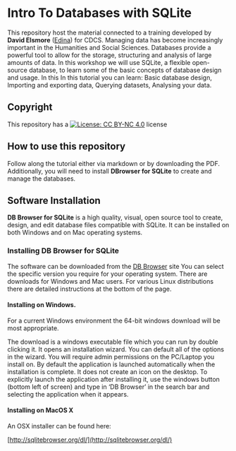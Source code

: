 # Intro To Databases with SQLite

This repository host the material connected to a training developed by **David Elsmore** ([Edina](https://edina.ac.uk/)) for CDCS. 
Managing data has become increasingly important in the Humanities and Social Sciences. 
Databases provide a powerful tool to allow for the storage, structuring and analysis of large amounts of data. In this workshop we will use SQLite, a flexible open-source database, to learn some of the basic concepts of database design and usage. 
In this In this tutorial you can learn: Basic database design, Importing and exporting data, Querying datasets, Analysing your data.

## Copyright

This repository has a [![License: CC BY-NC 4.0](https://licensebuttons.net/l/by-nc/4.0/80x15.png)](https://creativecommons.org/licenses/by-nc/4.0/) license

## How to use this repository

Follow along the tutorial either via markdown or by downloading the PDF. Additionally, you will need to install **DBrowser for SQLite** to create and manage the databases.


## Software Installation

**DB Browser for SQLite**  is a high quality, visual, open source tool to create, design, and edit database files compatible with SQLite. It can be installed on both Windows and on Mac operating systems.

### Installing DB Browser for SQLite

The software can be downloaded from the  [DB Browser](http://sqlitebrowser.org/dl/)  site You can select the specific version you require for your operating system. There are downloads for Windows and Mac users. For various Linux distributions there are detailed instructions at the bottom of the page.

#### Installing on Windows.

For a current Windows environment the 64-bit windows download will be most appropriate.

The download is a windows executable file which you can run by double clicking it. It opens an installation wizard. You can default all of the options in the wizard. You will require admin permissions on the PC/Laptop you install on. By default the application is launched automatically when the installation is complete. It does not create an icon on the desktop. To explicitly launch the application after installing it, use the windows button (bottom left of screen) and type in ‘DB Browser’ in the search bar and selecting the application when it appears.

#### Installing on MacOS X

An OSX installer can be found here:

[http://sqlitebrowser.org/dl/](http://sqlitebrowser.org/dl/)
